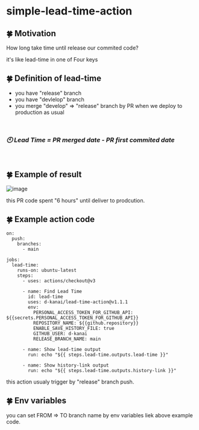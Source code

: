 # simple-lead-time-action

## :four_leaf_clover: Motivation

How long take time until release our commited code?

it's like lead-time in one of Four keys

## :four_leaf_clover: Definition of lead-time

- you have "release" branch
- you have "devlelop" branch
- you merge "develop" => "release" branch by PR when we deploy to production as usual

<br/>

### *:clock10: Lead Time = PR merged date - PR first commited date*

<br/>

## :four_leaf_clover: Example of result
![image](https://user-images.githubusercontent.com/97098139/207061911-939e415e-8845-444f-af99-23c16ad3a1fc.png)

this PR code spent "6 hours" until deliver to prodcution.

## :four_leaf_clover: Example action code

```
on:
  push:
    branches:
      - main

jobs:
  lead-time:
    runs-on: ubuntu-latest
    steps:
      - uses: actions/checkout@v3

      - name: Find Lead Time
        id: lead-time
        uses: d-kanai/lead-time-action@v1.1.1
        env:
          PERSONAL_ACCESS_TOKEN_FOR_GITHUB_API: ${{secrets.PERSONAL_ACCESS_TOKEN_FOR_GITHUB_API}}
          REPOSITORY_NAME: ${{github.repository}}
          ENABLE_SAVE_HISTORY_FILE: true
          GITHUB_USER: d-kanai
          RELEASE_BRANCH_NAME: main

      - name: Show lead-time output
        run: echo "${{ steps.lead-time.outputs.lead-time }}"

      - name: Show history-link output
        run: echo "${{ steps.lead-time.outputs.history-link }}"
```

this action usualy trigger by "release" branch push.

## :four_leaf_clover: Env variables

you can set FROM => TO branch name by env variables liek above example code.

